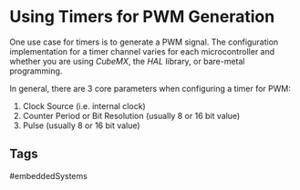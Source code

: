 # Using Timers for PWM Generation

One use case for timers is to generate a PWM signal. The configuration implementation for a timer channel varies for each microcontroller and whether you are using *CubeMX*, the *HAL* library, or bare-metal programming.  

In general, there are 3 core parameters when configuring a timer for PWM:  
1. Clock Source (i.e. internal clock)  
2. Counter Period or Bit Resolution (usually 8 or 16 bit value)  
3. Pulse (usually 8 or 16 bit value)  

## Tags
#embeddedSystems
